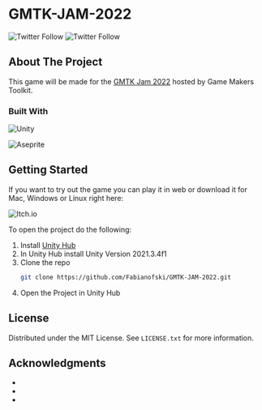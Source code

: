 # GMTK-JAM-2022
 
![Twitter Follow](https://img.shields.io/twitter/follow/F4B1_GameDev?style=social)
![Twitter Follow](https://img.shields.io/twitter/follow/santumerino?style=social)
 
<!-- ABOUT THE PROJECT -->
## About The Project

This game will be made for the [GMTK Jam 2022](https://itch.io/jam/gmtk-jam-2022) hosted by Game Makers Toolkit. 

### Built With

![Unity](https://img.shields.io/badge/unity-%23000000.svg?style=for-the-badge&logo=unity&logoColor=white)<br/>

![Aseprite](https://img.shields.io/badge/Aseprite-FFFFFF?style=for-the-badge&logo=Aseprite&logoColor=#7D929E)

<!-- GETTING STARTED -->
## Getting Started

If you want to try out the game you can play it in web or download it for Mac, Windows or Linux right here:<br/>

![Itch.io](https://img.shields.io/badge/Itch-%23FF0B34.svg?style=for-the-badge&logo=Itch.io&logoColor=white&url=https%3A%2F%2Ftwitter.com%2FF4B1_GameDev)

To open the project do the following:
1. Install [Unity Hub](https://unity.com/download)
2. In Unity Hub install Unity Version 2021.3.4f1
3. Clone the repo
   ```sh
   git clone https://github.com/Fabianofski/GMTK-JAM-2022.git
   ```
4. Open the Project in Unity Hub

<!-- LICENSE -->
## License

Distributed under the MIT License. See `LICENSE.txt` for more information.

<!-- ACKNOWLEDGMENTS -->
## Acknowledgments

* []()
* []()
* []()
